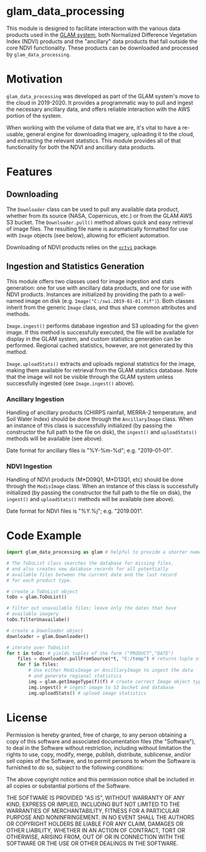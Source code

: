 # glam_data_processing

This module is designed to facilitate interaction with the various data products used in the <a href="http://portal.nasaharvest.org/glam/">GLAM system</a>, both Normalized Difference Vegetation Index (NDVI) products and the "ancillary" data products that fall outside the core NDVI functionality. These products can be downloaded and processed by `glam_data_processing`.

# Motivation

`glam_data_processing` was developed as part of the GLAM system's move to the cloud in 2019-2020. It provides a programmatic way to pull and ingest the necessary ancillary data, and offers reliable interaction with the AWS portion of the system.

When working with the volume of data that we are, it's vital to have a re-usable, general engine for downloading imagery, uploading it to the cloud, and extracting the relevant statistics. This module provides all of that functionality for both the NDVI and ancillary data products.

# Features

## Downloading

The `Downloader` class can be used to pull any available data product, whether from its source (NASA, Copernicus, etc.) or from the GLAM AWS S3 bucket. The `Downloader.pull()` method allows quick and easy retrieval of image files. The resulting file name is automatically formatted for use with `Image` objects (see below), allowing for efficient automation.

Downloading of NDVI products relies on the <code><a href="https://github.com/fdfoneill/octvi">octvi</a></code> package.

## Ingestion and Statistics Generation

This module offers two classes used for image ingestion and stats generation: one for use with ancillary data products, and one for use with NDVI products. Instances are initialized by providing the path to a well-named image on disk (e.g. `Image("C:/swi.2019-01-01.tif")`). Both classes inherit from the generic `Image` class, and thus share common attributes and methods.

`Image.ingest()` performs database ingestion and S3 uploading for the given image. If this method is successfully executed, the file will be available for display in the GLAM system, and custom statistics generation can be performed. Regional cached statistics, however, are not generated by this method.

`Image.uploadStats()` extracts and uploads regional statistics for the image, making them available for retrieval from the GLAM statistics database. Note that the image will not be visible through the GLAM system unless successfully ingested (see `Image.ingest()` above).

### Ancillary Ingestion

Handling of ancillary products (CHIRPS rainfall, MERRA-2 temperature, and Soil Water Index) should be done through the `AncillaryImage` class. When an instance of this class is successfully initialized (by passing the constructor the full path to the file on disk), the `ingest()` and `uploadStats()` methods will be available (see above).

Date format for ancillary files is "%Y-%m-%d"; e.g. "2019-01-01".

### NDVI Ingestion

Handling of NDVI products (M\*D09Q1, M\*D13Q1, etc) should be done through the `ModisImage` class. When an instance of this class is successfully initialized (by passing the constructor the full path to the file on disk), the `ingest()` and `uploadStats()` methods will be available (see above).

Date format for NDVI files is "%Y.%j"; e.g. "2019.001".

# Code Example

```python
import glam_data_processing as glam # helpful to provide a shorter name

# The ToDoList class searches the database for missing files,
# and also creates new database records for all potentially
# available files between the current date and the last record
# for each product type.

# create a ToDoList object
toDo = glam.ToDoList() 

# filter out unavailable files; leave only the dates that have
# available imagery
toDo.filterUnavailabe() 

# create a Downloader object
downloader = glam.Downloader()

# iterate over ToDoList
for t in toDo: # yields tuples of the form ("PRODUCT","DATE")
	files = downloader.pullFromSource(*t, "C:/temp") # returns tuple of filepaths
	for f in files:
		# Use either ModisImage or AncillaryImage to ingest the data
		# and generate regional statistics
		img = glam.getImageType(f)(f) # create correct Image object type
		img.ingest() # ingest image to S3 bucket and database
		img.uploadStats() # upload image statistics
```

# License

Permission is hereby granted, free of charge, to any person obtaining a copy of this software and associated documentation files (the "Software"), to deal in the Software without restriction, including without limitation the rights to use, copy, modify, merge, publish, distribute, sublicense, and/or sell copies of the Software, and to permit persons to whom the Software is furnished to do so, subject to the following conditions:

The above copyright notice and this permission notice shall be included in all copies or substantial portions of the Software.

THE SOFTWARE IS PROVIDED "AS IS", WITHOUT WARRANTY OF ANY KIND, EXPRESS OR IMPLIED, INCLUDING BUT NOT LIMITED TO THE WARRANTIES OF MERCHANTABILITY, FITNESS FOR A PARTICULAR PURPOSE AND NONINFRINGEMENT. IN NO EVENT SHALL THE AUTHORS OR COPYRIGHT HOLDERS BE LIABLE FOR ANY CLAIM, DAMAGES OR OTHER LIABILITY, WHETHER IN AN ACTION OF CONTRACT, TORT OR OTHERWISE, ARISING FROM, OUT OF OR IN CONNECTION WITH THE SOFTWARE OR THE USE OR OTHER DEALINGS IN THE SOFTWARE.